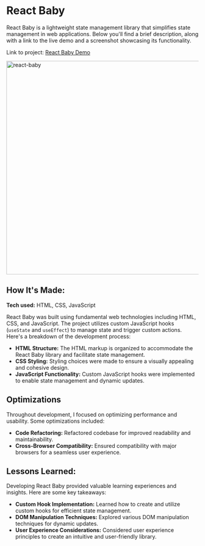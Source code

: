 # React Baby

React Baby is a lightweight state management library that simplifies state management in web applications. Below you'll find a brief description, along with a link to the live demo and a screenshot showcasing its functionality.

Link to project: [React Baby Demo](https://reactbaby.netlify.app)

<img width="560" alt="react-baby" src="https://github.com/neontomo/react-baby/assets/105588693/7dd4e6af-8ca0-4b73-a772-43b866b053ae">


## How It's Made:

**Tech used:** HTML, CSS, JavaScript

React Baby was built using fundamental web technologies including HTML, CSS, and JavaScript. The project utilizes custom JavaScript hooks (`useState` and `useEffect`) to manage state and trigger custom actions. Here's a breakdown of the development process:

- **HTML Structure:** The HTML markup is organized to accommodate the React Baby library and facilitate state management.
- **CSS Styling:** Styling choices were made to ensure a visually appealing and cohesive design.
- **JavaScript Functionality:** Custom JavaScript hooks were implemented to enable state management and dynamic updates.

## Optimizations

Throughout development, I focused on optimizing performance and usability. Some optimizations included:

- **Code Refactoring:** Refactored codebase for improved readability and maintainability.
- **Cross-Browser Compatibility:** Ensured compatibility with major browsers for a seamless user experience.

## Lessons Learned:

Developing React Baby provided valuable learning experiences and insights. Here are some key takeaways:

- **Custom Hook Implementation:** Learned how to create and utilize custom hooks for efficient state management.
- **DOM Manipulation Techniques:** Explored various DOM manipulation techniques for dynamic updates.
- **User Experience Considerations:** Considered user experience principles to create an intuitive and user-friendly library.
